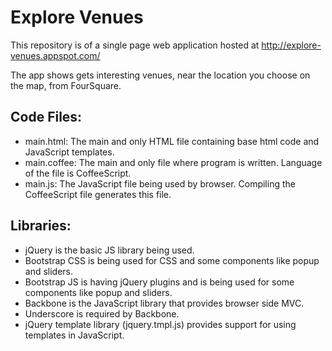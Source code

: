 Explore Venues
==============

This repository is of a single page web application hosted at <http://explore-venues.appspot.com/>

The app shows gets interesting venues, near the location you choose on the map, from FourSquare.

Code Files:
----------

- main.html: The main and only HTML file containing base html code and JavaScript templates.
- main.coffee: The main and only file where program is written. Language of the file is CoffeeScript.
- main.js: The JavaScript file being used by browser. Compiling the CoffeeScript file generates this file.

Libraries:
----------

- jQuery is the basic JS library being used.
- Bootstrap CSS is being used for CSS and some components like popup and sliders.
- Bootstrap JS is having jQuery plugins and is being used for some components like popup and sliders.
- Backbone is the JavaScript library that provides browser side MVC.
- Underscore is required by Backbone.
- jQuery template library (jquery.tmpl.js) provides support for using templates in JavaScript.

